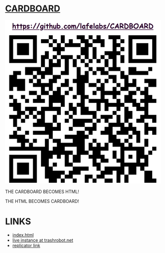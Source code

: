 # [CARDBOARD](https://github.com/lafelabs/CARDBOARD)

![](qrcode.png)

THE CARDBOARD BECOMES HTML!

THE HTML BECOMES CARDBOARD!

# LINKS

 - [index.html](index.html)
 - [live instance at trashrobot.net](https://trashrobot.net/CARDBOARD/)
 - [replicator link](https://raw.githubusercontent.com/lafelabs/CARDBOARD/refs/heads/main/php/replicator.txt)